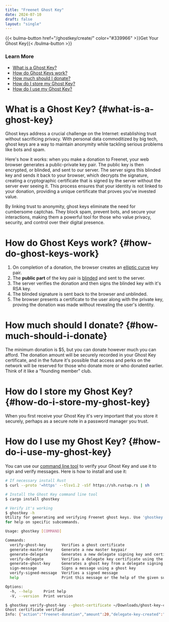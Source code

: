 ```yaml
---
title: "Freenet Ghost Key"
date: 2024-07-10
draft: false
layout: "single"
---
```


{{< bulma-button href="/ghostkey/create/" color="#339966" >}}Get Your Ghost Key{{< /bulma-button >}}

### Learn More

- [What is a Ghost Key?](#what-is-a-ghost-key)
- [How do Ghost Keys work?](#how-do-ghost-keys-work)
- [How much should I donate?](#how-much-should-i-donate)
- [How do I store my Ghost Key?](#how-do-i-store-my-ghost-key)
- [How do I use my Ghost Key?](#how-do-i-use-my-ghost-key)

# What is a Ghost Key? {#what-is-a-ghost-key}

Ghost keys address a crucial challenge on the Internet: establishing trust without sacrificing
privacy. With personal data commoditized by big tech, ghost keys are a way to maintain anonymity
while tackling serious problems like bots and spam.

Here's how it works: when you make a donation to Freenet, your web browser generates a
public-private key pair. The public key is then encrypted, or blinded, and sent to our server. The
server signs this blinded key and sends it back to your browser, which decrypts the signature,
creating a cryptographic certificate that is signed by the server without the server ever seeing it.
This process ensures that your identity is not linked to your donation, providing a unique
certificate that proves you've invested value.

By linking trust to anonymity, ghost keys eliminate the need for cumbersome captchas. They block
spam, prevent bots, and secure your interactions, making them a powerful tool for those who value
privacy, security, and control over their digital presence.

# How do Ghost Keys work? {#how-do-ghost-keys-work}

1. On completion of a donation, the browser creates an
   [elliptic curve](https://en.wikipedia.org/wiki/EdDSA) key pair.
2. The **public part** of the key pair is [blinded](https://www.rfc-editor.org/rfc/rfc9474.html) and
   sent to the server.
3. The server verifies the donation and then signs the blinded key with it's RSA key.
4. The blinded signature is sent back to the browser and unblinded.
5. The browser presents a certificate to the user along with the private key, proving the donation
   was made without revealing the user's identity.

# How much should I donate? {#how-much-should-i-donate}

The minimum donation is $5, but you can donate however much you can afford. The donation amount will
be securely recorded in your Ghost Key certificate, and in the future it's possible that access and
perks on the network will be reserved for those who donate more or who donated earlier. Think of it
like a "founding member" club.

# How do I store my Ghost Key? {#how-do-i-store-my-ghost-key}

When you first receive your Ghost Key it's very important that you store it securely, perhaps as a
secure note in a password manager you trust.

# How do I use my Ghost Key? {#how-do-i-use-my-ghost-key}

You can use our [command line tool](https://crates.io/crates/ghostkey) to verify your Ghost Key and
use it to sign and verify messages. Here is how to install and use it:

```bash
# If necessary install Rust
$ curl --proto '=https' --tlsv1.2 -sSf https://sh.rustup.rs | sh

# Install the Ghost Key command line tool
$ cargo install ghostkey

# Verify it's working
$ ghostkey -h
Utility for generating and verifying Freenet ghost keys. Use 'ghostkey <subcommand> -h'
for help on specific subcommands.

Usage: ghostkey [COMMAND]

Commands:
  verify-ghost-key       Verifies a ghost certificate
  generate-master-key    Generate a new master keypair
  generate-delegate      Generates a new delegate signing key and certificate
  verify-delegate        Verifies a delegate key certificate using the master verifying key
  generate-ghost-key     Generates a ghost key from a delegate signing key
  sign-message           Signs a message using a ghost key
  verify-signed-message  Verifies a signed message
  help                   Print this message or the help of the given subcommand(s)

Options:
  -h, --help     Print help
  -V, --version  Print version

$ ghostkey verify-ghost-key --ghost-certificate ~/Downloads/ghost-key-cert.pem
Ghost certificate verified
Info: {"action":"freenet-donation","amount":20,"delegate-key-created":"2024-07-30 15:39:26"}
```
